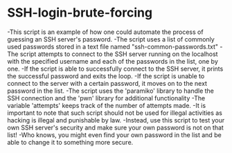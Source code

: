# SSH-login-brute-forcing

-This script is an example of how one could automate the process of guessing an SSH server's password.
-The script uses a list of commonly used passwords stored in a text file named "ssh-common-passwords.txt"
-The script attempts to connect to the SSH server running on the localhost with the specified username and each of the passwords in the list, one by one.
-If the script is able to successfully connect to the SSH server, it prints the successful password and exits the loop.
-If the script is unable to connect to the server with a certain password, it moves on to the next password in the list.
-The script uses the 'paramiko' library to handle the SSH connection and the 'pwn' library for additional functionality
-The variable 'attempts' keeps track of the number of attempts made.
-It is important to note that such script should not be used for illegal activities as hacking is illegal and punishable by law.
-Instead, use this script to test your own SSH server's security and make sure your own password is not on that list!
-Who knows, you might even find your own password in the list and be able to change it to something more secure.
